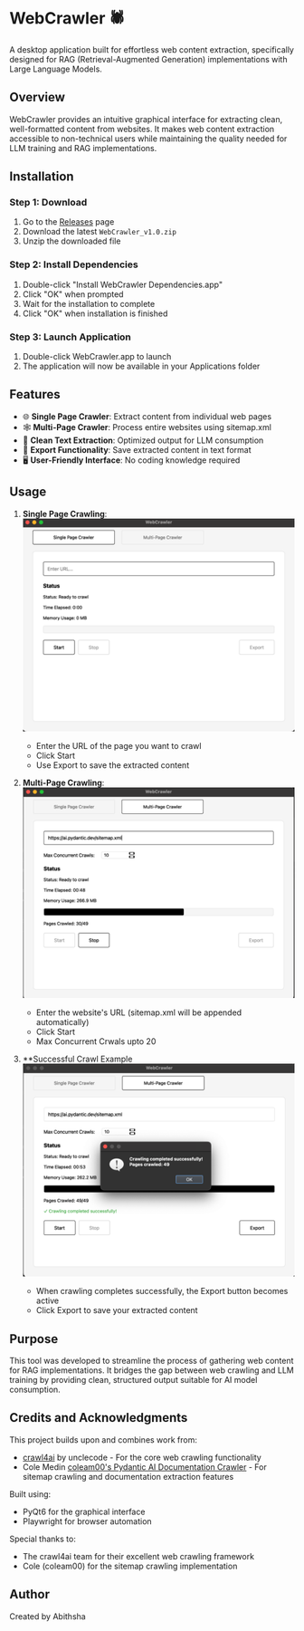 # WebCrawler 🕷️

A desktop application built for effortless web content extraction, specifically designed for RAG (Retrieval-Augmented Generation) implementations with Large Language Models.

## Overview

WebCrawler provides an intuitive graphical interface for extracting clean, well-formatted content from websites. It makes web content extraction accessible to non-technical users while maintaining the quality needed for LLM training and RAG implementations.

## Installation

### Step 1: Download
1. Go to the [Releases](https://github.com/AbithShah/WebCrawler/releases) page
2. Download the latest `WebCrawler_v1.0.zip`
3. Unzip the downloaded file

### Step 2: Install Dependencies
1. Double-click "Install WebCrawler Dependencies.app"
2. Click "OK" when prompted
3. Wait for the installation to complete
4. Click "OK" when installation is finished

### Step 3: Launch Application
1. Double-click WebCrawler.app to launch
2. The application will now be available in your Applications folder


## Features

- 🌐 **Single Page Crawler**: Extract content from individual web pages
- 🕸️ **Multi-Page Crawler**: Process entire websites using sitemap.xml
- 📝 **Clean Text Extraction**: Optimized output for LLM consumption
- 💾 **Export Functionality**: Save extracted content in text format
- 🖥️ **User-Friendly Interface**: No coding knowledge required

## Usage

1. **Single Page Crawling**:
   ![Single Page Crawler Interface](images/single-page-view.png)
   - Enter the URL of the page you want to crawl
   - Click Start
   - Use Export to save the extracted content


2. **Multi-Page Crawling**:
   ![Multi-Page Crawler Interface](images/multi-page-view.png)
   - Enter the website's URL (sitemap.xml will be appended automatically)
   - Click Start
   - Max Concurrent Crwals upto 20

3. **Successful Crawl Example
   ![Successful Crawl](images/success-page.png)
   - When crawling completes successfully, the Export button becomes active
   - Click Export to save your extracted content


## Purpose

This tool was developed to streamline the process of gathering web content for RAG implementations. It bridges the gap between web crawling and LLM training by providing clean, structured output suitable for AI model consumption.

## Credits and Acknowledgments

This project builds upon and combines work from:
- [crawl4ai](https://github.com/unclecode/crawl4ai) by unclecode - For the core web crawling functionality
- Cole Medin [coleam00's Pydantic AI Documentation Crawler](https://github.com/coleam00/ottomator-agents/) - For sitemap crawling and documentation extraction features

Built using:
- PyQt6 for the graphical interface
- Playwright for browser automation

Special thanks to:
- The crawl4ai team for their excellent web crawling framework
- Cole (coleam00) for the sitemap crawling implementation

## Author

Created by Abithsha